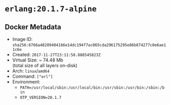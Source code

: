 # `erlang:20.1.7-alpine`

## Docker Metadata

- Image ID: `sha256:6766a48209404166e14dc194f7ac065cda296175295e86b874277c0e6ae11c6e`
- Created: `2017-11-27T23:11:58.888545823Z`
- Virtual Size: ~ 74.48 Mb  
  (total size of all layers on-disk)
- Arch: `linux`/`amd64`
- Command: `["erl"]`
- Environment:
  - `PATH=/usr/local/sbin:/usr/local/bin:/usr/sbin:/usr/bin:/sbin:/bin`
  - `OTP_VERSION=20.1.7`
